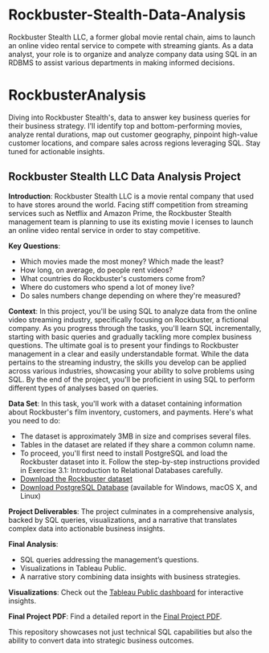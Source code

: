 # Rockbuster-Stealth-Data-Analysis
Rockbuster Stealth LLC, a former global movie rental chain, aims to launch an online video rental service to compete with streaming giants. As a data analyst, your role is to organize and analyze company data using SQL in an RDBMS to assist various departments in making informed decisions.
# RockbusterAnalysis
Diving into Rockbuster Stealth's, data to answer key business queries for their business strategy. I'll identify top and bottom-performing movies, analyze rental durations, map out customer geography, pinpoint high-value customer locations, and compare sales across regions leveraging SQL. Stay tuned for actionable insights.
## Rockbuster Stealth LLC Data Analysis Project

**Introduction**: Rockbuster Stealth LLC is a movie rental company that used to have stores around the world. Facing stiff competition from streaming services such as Netflix and Amazon Prime, the Rockbuster Stealth management team is planning to use its existing movie l icenses to launch an online video rental service in order to stay competitive.

**Key Questions**:
- Which movies made the most money? Which made the least?
- How long, on average, do people rent videos?
- What countries do Rockbuster's customers come from?
- Where do customers who spend a lot of money live?
- Do sales numbers change depending on where they're measured?

**Context**: In this project, you'll be using SQL to analyze data from the online video streaming industry, specifically focusing on Rockbuster, a fictional company. As you progress through the tasks, you'll learn SQL incrementally, starting with basic queries and gradually tackling more complex business questions. The ultimate goal is to present your findings to Rockbuster management in a clear and easily understandable format. While the data pertains to the streaming industry, the skills you develop can be applied across various industries, showcasing your ability to solve problems using SQL. By the end of the project, you'll be proficient in using SQL to perform different types of analyses based on queries.

**Data Set**: In this task, you'll work with a dataset containing information about Rockbuster's film inventory, customers, and payments. Here's what you need to do:

- The dataset is approximately 3MB in size and comprises several files.
- Tables in the dataset are related if they share a common column name.
- To proceed, you'll first need to install PostgreSQL and load the Rockbuster dataset into it. Follow the step-by-step instructions provided in Exercise 3.1: Introduction to Relational Databases carefully.
- [Download the Rockbuster dataset](http://www.postgresqltutorial.com/wp-content/uploads/2019/05/dvdrental.zip)
- [Download PostgreSQL Database](https://www.enterprisedb.com/downloads/postgres-postgresql-downloads) (available for Windows, macOS X, and Linux)

**Project Deliverables**: The project culminates in a comprehensive analysis, backed by SQL queries, visualizations, and a narrative that translates complex data into actionable business insights.

**Final Analysis**:
- SQL queries addressing the management’s questions.
- Visualizations in Tableau Public.
- A narrative story combining data insights with business strategies.

**Visualizations**: Check out the [Tableau Public dashboard]([https://public.tableau.com/app/profile/isom.winton/vizzes](https://endalkachew-tedla.github.io/Endalkachew-Tedla-Portfolio/projects/rockbuster/tableau.html)) for interactive insights.  

**Final Project PDF**: Find a detailed report in the [Final Project PDF](https://github.com/isom17/InstaCartAnalysis/files/14471297/Exercise.3.10_RockBuster.Stealth.llc._Isom.Winton.1.pdf).

This repository showcases not just technical SQL capabilities but also the ability to convert data into strategic business outcomes.
